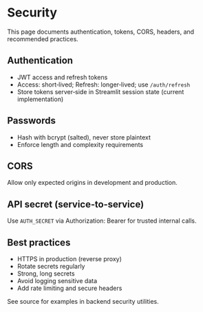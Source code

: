 # Security

This page documents authentication, tokens, CORS, headers, and recommended practices.

## Authentication

- JWT access and refresh tokens
- Access: short‑lived; Refresh: longer‑lived; use `/auth/refresh`
- Store tokens server‑side in Streamlit session state (current implementation)

## Passwords

- Hash with bcrypt (salted), never store plaintext
- Enforce length and complexity requirements

## CORS

Allow only expected origins in development and production.

## API secret (service‑to‑service)

Use `AUTH_SECRET` via Authorization: Bearer for trusted internal calls.

## Best practices

- HTTPS in production (reverse proxy)
- Rotate secrets regularly
- Strong, long secrets
- Avoid logging sensitive data
- Add rate limiting and secure headers

See source for examples in backend security utilities.
